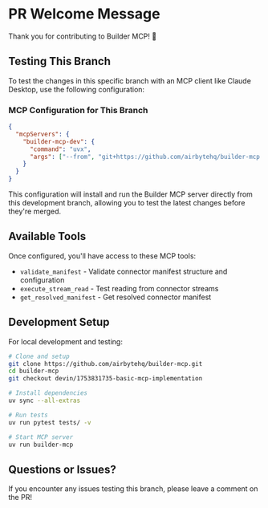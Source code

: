 # PR Welcome Message

Thank you for contributing to Builder MCP! 🚀

## Testing This Branch

To test the changes in this specific branch with an MCP client like Claude Desktop, use the following configuration:

### MCP Configuration for This Branch

```json
{
  "mcpServers": {
    "builder-mcp-dev": {
      "command": "uvx",
      "args": ["--from", "git+https://github.com/airbytehq/builder-mcp.git@devin/1753831735-basic-mcp-implementation", "builder-mcp"]
    }
  }
}
```

This configuration will install and run the Builder MCP server directly from this development branch, allowing you to test the latest changes before they're merged.

## Available Tools

Once configured, you'll have access to these MCP tools:
- `validate_manifest` - Validate connector manifest structure and configuration
- `execute_stream_read` - Test reading from connector streams
- `get_resolved_manifest` - Get resolved connector manifest

## Development Setup

For local development and testing:

```bash
# Clone and setup
git clone https://github.com/airbytehq/builder-mcp.git
cd builder-mcp
git checkout devin/1753831735-basic-mcp-implementation

# Install dependencies
uv sync --all-extras

# Run tests
uv run pytest tests/ -v

# Start MCP server
uv run builder-mcp
```

## Questions or Issues?

If you encounter any issues testing this branch, please leave a comment on the PR!

